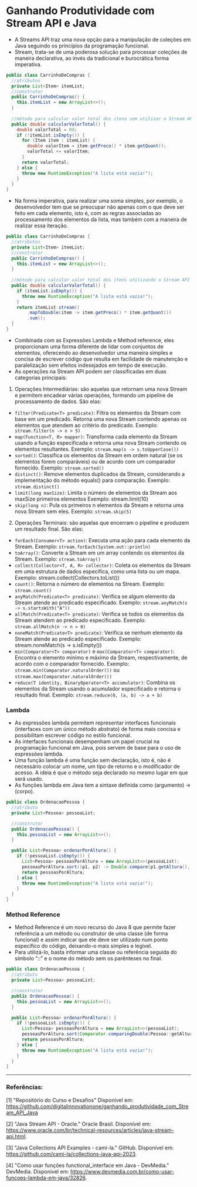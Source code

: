 # Ganhando Produtividade com Stream API e Java

- A Streams API traz uma nova opção para a manipulação de coleções em Java seguindo os princípios da programação funcional.
- Stream, trata-se de uma poderosa solução para processar coleções de maneira declarativa, ao invés da tradicional e burocrática forma imperativa.

```java
public class CarrinhoDeCompras {
  //atributos
  private List<Item> itemList;
  //construtor
  public CarrinhoDeCompras() {
    this.itemList = new ArrayList<>();
  }
  
  //método para calcular valor total dos itens sem utilizar o Stream API
  public double calcularValorTotal() {
    double valorTotal = 0d;
    if (!itemList.isEmpty()) {
      for (Item item : itemList) {
        double valorItem = item.getPreco() * item.getQuant();
        valorTotal += valorItem;
      }
      return valorTotal;
    } else {
      throw new RuntimeException("A lista está vazia!");
    }
  }
}
```

- Na forma imperativa, para realizar uma soma simples, por exemplo, o desenvolvedor tem que se preocupar não apenas com o que deve ser feito em cada elemento, isto é, com as regras associadas ao processamento dos elementos da lista, mas também com a maneira de realizar essa iteração.

```java
public class CarrinhoDeCompras {
  //atributos
  private List<Item> itemList;
  //construtor
  public CarrinhoDeCompras() {
    this.itemList = new ArrayList<>();
  }
  
  //método para calcular valor total dos itens utilizando o Stream API
  public double calcularValorTotal() {
    if (itemList.isEmpty()) {
      throw new RuntimeException("A lista está vazia!");
    }
    return itemList.stream()
        .mapToDouble(item -> item.getPreco() * item.getQuant())
        .sum();
  }
}
```
- Combinada com as Expressões Lambda e Method reference, eles proporcionam uma forma diferente de lidar com conjuntos de elementos, oferecendo ao desenvolvedor uma maneira simples e concisa de escrever código que resulta em facilidade de manutenção e paralelização sem efeitos indesejados em tempo de execução.
- As operações na Stream API podem ser classificadas em duas categorias principais: 
1. Operações Intermediárias: são aquelas que retornam uma nova Stream e permitem encadear várias operações, formando um pipeline de processamento de dados. São elas:
- `filter(Predicate<T> predicate)`: Filtra os elementos da Stream com base em um predicado. Retorna uma nova Stream contendo apenas os elementos que atendem ao critério do predicado.
Exemplo: ` stream.filter(n -> n > 5)`
- `map(Function<T, R> mapper)`: Transforma cada elemento da Stream usando a função especificada e retorna uma nova Stream contendo os elementos resultantes.
Exemplo: `stream.map(s -> s.toUpperCase())`
- `sorted()`: Classifica os elementos da Stream em ordem natural (se os elementos forem comparáveis) ou de acordo com um comparador fornecido.
Exemplo: `stream.sorted()`
- `distinct()`: Remove elementos duplicados da Stream, considerando a implementação do método equals() para comparação.
Exemplo: `stream.distinct()`
- `limit(long maxSize)`: Limita o número de elementos da Stream aos maxSize primeiros elementos
Exemplo: stream.limit(10)
- `skip(long n)`: Pula os primeiros n elementos da Stream e retorna uma nova Stream sem eles.
Exemplo: `stream.skip(5)`
2. Operações Terminais: são aquelas que encerram o pipeline e produzem um resultado final. São elas:
- `forEach(Consumer<T> action)`: Executa uma ação para cada elemento da Stream.
Exemplo: `stream.forEach(System.out::println)`
- `toArray()`: Converte a Stream em um array contendo os elementos da Stream.
Exemplo: `stream.toArray()`
- `collect(Collector<T, A, R> collector)`: Coleta os elementos da Stream em uma estrutura de dados específica, como uma lista ou um mapa.
Exemplo: stream.collect(Collectors.toList())
- `count()`: Retorna o número de elementos na Stream.
Exemplo: `stream.count()`
- `anyMatch(Predicate<T> predicate)`: Verifica se algum elemento da Stream atende ao predicado especificado.
Exemplo: `stream.anyMatch(s -> s.startsWith("A"))`
- `allMatch(Predicate<T> predicate)`: Verifica se todos os elementos da Stream atendem ao predicado especificado.
Exemplo: `stream.allMatch(n -> n > 0)`
- `noneMatch(Predicate<T> predicate)`: Verifica se nenhum elemento da Stream atende ao predicado especificado.
Exemplo: stream.noneMatch(s -> s.isEmpty())
- `min(Comparator<T> comparator)` e `max(Comparator<T> comparator)`: Encontra o elemento mínimo e máximo da Stream, respectivamente, de acordo com o comparador fornecido.
Exemplo: `stream.min(Comparator.naturalOrder())` ou `stream.max(Comparator.naturalOrder())`
- `reduce(T identity, BinaryOperator<T> accumulator)`: Combina os elementos da Stream usando o acumulador especificado e retorna o resultado final.
Exemplo: `stream.reduce(0, (a, b) -> a + b)`

### Lambda

- As expressões lambda permitem representar interfaces funcionais (interfaces com um único método abstrato) de forma mais concisa e possibilitam escrever código no estilo funcional.
- As interfaces funcionais desempenham um papel crucial na programação funcional em Java, pois servem de base para o uso de expressões lambda.
- Uma função lambda é uma função sem declaração, isto é, não é necessário colocar um nome, um tipo de retorno e o modificador
de acesso. A ideia é que o método seja declarado no mesmo lugar em que será usado.
- As funções lambda em Java tem a sintaxe definida como (argumento) -> (corpo).

```java
public class OrdenacaoPessoa {
  //atributo
  private List<Pessoa> pessoaList;

  //construtor
  public OrdenacaoPessoa() {
    this.pessoaList = new ArrayList<>();
  }

  public List<Pessoa> ordenarPorAltura() {
    if (!pessoaList.isEmpty()) {
      List<Pessoa> pessoasPorAltura = new ArrayList<>(pessoaList);
      pessoasPorAltura.sort((p1, p2) -> Double.compare(p1.getAltura(), p2.getAltura()));
      return pessoasPorAltura;
    } else {
      throw new RuntimeException("A lista está vazia!");
    }
  }
}
```

### Method Reference

- Method Reference é um novo recurso do Java 8 que permite fazer referência a um método ou construtor de uma classe (de forma
funcional) e assim indicar que ele deve ser utilizado num ponto específico do código, deixando-o mais simples e legível.
- Para utilizá-lo, basta informar uma classe ou referência seguida do símbolo “::” e o nome do método sem os parênteses no final.

```java
public class OrdenacaoPessoa {
  //atributo
  private List<Pessoa> pessoaList;

  //construtor
  public OrdenacaoPessoa() {
    this.pessoaList = new ArrayList<>();
  }

  public List<Pessoa> ordenarPorAltura() {
    if (!pessoaList.isEmpty()) {
      List<Pessoa> pessoasPorAltura = new ArrayList<>(pessoaList);
      pessoasPorAltura.sort(Comparator.comparingDouble(Pessoa::getAltura));
      return pessoasPorAltura;
    } else {
      throw new RuntimeException("A lista está vazia!");
    }
  }
}
```

---

### Referências:

[1] "Repositório do Curso e Desafios" Disponível em: https://github.com/digitalinnovationone/ganhando_produtividade_com_Stream_API_Java

[2] "Java Stream API - Oracle." Oracle Brasil. Disponível em: https://www.oracle.com/br/technical-resources/articles/java-stream-api.html.

[3] "Java Collections API Examples - cami-la." GitHub. Disponível em: https://github.com/cami-la/collections-java-api-2023.

[4] "Como usar funções functional_interface em Java - DevMedia." DevMedia. Disponível em: https://www.devmedia.com.br/como-usar-funcoes-lambda-em-java/32826.
